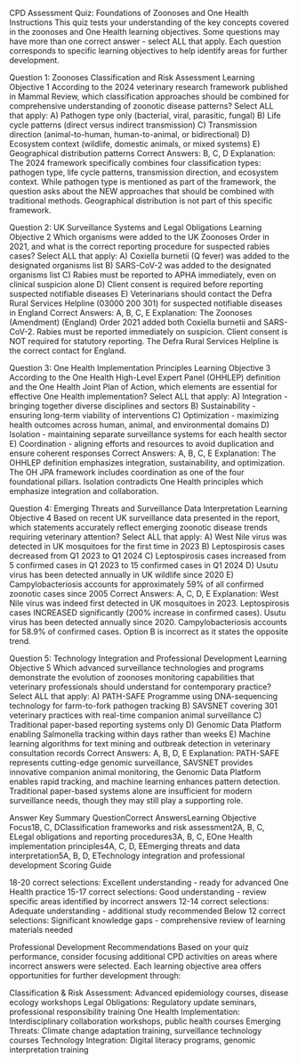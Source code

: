 CPD Assessment Quiz: Foundations of Zoonoses and One Health
Instructions
This quiz tests your understanding of the key concepts covered in the zoonoses and One Health learning objectives. Some questions may have more than one correct answer - select ALL that apply. Each question corresponds to specific learning objectives to help identify areas for further development.

Question 1: Zoonoses Classification and Risk Assessment
Learning Objective 1
According to the 2024 veterinary research framework published in Mammal Review, which classification approaches should be combined for comprehensive understanding of zoonotic disease patterns?
Select ALL that apply:
A) Pathogen type only (bacterial, viral, parasitic, fungal)
B) Life cycle patterns (direct versus indirect transmission)
C) Transmission direction (animal-to-human, human-to-animal, or bidirectional)
D) Ecosystem context (wildlife, domestic animals, or mixed systems)
E) Geographical distribution patterns
Correct Answers: B, C, D
Explanation: The 2024 framework specifically combines four classification types: pathogen type, life cycle patterns, transmission direction, and ecosystem context. While pathogen type is mentioned as part of the framework, the question asks about the NEW approaches that should be combined with traditional methods. Geographical distribution is not part of this specific framework.

Question 2: UK Surveillance Systems and Legal Obligations
Learning Objective 2
Which organisms were added to the UK Zoonoses Order in 2021, and what is the correct reporting procedure for suspected rabies cases?
Select ALL that apply:
A) Coxiella burnetii (Q fever) was added to the designated organisms list
B) SARS-CoV-2 was added to the designated organisms list
C) Rabies must be reported to APHA immediately, even on clinical suspicion alone
D) Client consent is required before reporting suspected notifiable diseases
E) Veterinarians should contact the Defra Rural Services Helpline (03000 200 301) for suspected notifiable diseases in England
Correct Answers: A, B, C, E
Explanation: The Zoonoses (Amendment) (England) Order 2021 added both Coxiella burnetii and SARS-CoV-2. Rabies must be reported immediately on suspicion. Client consent is NOT required for statutory reporting. The Defra Rural Services Helpline is the correct contact for England.

Question 3: One Health Implementation Principles
Learning Objective 3
According to the One Health High-Level Expert Panel (OHHLEP) definition and the One Health Joint Plan of Action, which elements are essential for effective One Health implementation?
Select ALL that apply:
A) Integration - bringing together diverse disciplines and sectors
B) Sustainability - ensuring long-term viability of interventions
C) Optimization - maximizing health outcomes across human, animal, and environmental domains
D) Isolation - maintaining separate surveillance systems for each health sector
E) Coordination - aligning efforts and resources to avoid duplication and ensure coherent responses
Correct Answers: A, B, C, E
Explanation: The OHHLEP definition emphasizes integration, sustainability, and optimization. The OH JPA framework includes coordination as one of the four foundational pillars. Isolation contradicts One Health principles which emphasize integration and collaboration.

Question 4: Emerging Threats and Surveillance Data Interpretation
Learning Objective 4
Based on recent UK surveillance data presented in the report, which statements accurately reflect emerging zoonotic disease trends requiring veterinary attention?
Select ALL that apply:
A) West Nile virus was detected in UK mosquitoes for the first time in 2023
B) Leptospirosis cases decreased from Q1 2023 to Q1 2024
C) Leptospirosis cases increased from 5 confirmed cases in Q1 2023 to 15 confirmed cases in Q1 2024
D) Usutu virus has been detected annually in UK wildlife since 2020
E) Campylobacteriosis accounts for approximately 59% of all confirmed zoonotic cases since 2005
Correct Answers: A, C, D, E
Explanation: West Nile virus was indeed first detected in UK mosquitoes in 2023. Leptospirosis cases INCREASED significantly (200% increase in confirmed cases). Usutu virus has been detected annually since 2020. Campylobacteriosis accounts for 58.9% of confirmed cases. Option B is incorrect as it states the opposite trend.

Question 5: Technology Integration and Professional Development
Learning Objective 5
Which advanced surveillance technologies and programs demonstrate the evolution of zoonoses monitoring capabilities that veterinary professionals should understand for contemporary practice?
Select ALL that apply:
A) PATH-SAFE Programme using DNA-sequencing technology for farm-to-fork pathogen tracking
B) SAVSNET covering 301 veterinary practices with real-time companion animal surveillance
C) Traditional paper-based reporting systems only
D) Genomic Data Platform enabling Salmonella tracking within days rather than weeks
E) Machine learning algorithms for text mining and outbreak detection in veterinary consultation records
Correct Answers: A, B, D, E
Explanation: PATH-SAFE represents cutting-edge genomic surveillance, SAVSNET provides innovative companion animal monitoring, the Genomic Data Platform enables rapid tracking, and machine learning enhances pattern detection. Traditional paper-based systems alone are insufficient for modern surveillance needs, though they may still play a supporting role.

Answer Key Summary
QuestionCorrect AnswersLearning Objective Focus1B, C, DClassification frameworks and risk assessment2A, B, C, ELegal obligations and reporting procedures3A, B, C, EOne Health implementation principles4A, C, D, EEmerging threats and data interpretation5A, B, D, ETechnology integration and professional development
Scoring Guide

18-20 correct selections: Excellent understanding - ready for advanced One Health practice
15-17 correct selections: Good understanding - review specific areas identified by incorrect answers
12-14 correct selections: Adequate understanding - additional study recommended
Below 12 correct selections: Significant knowledge gaps - comprehensive review of learning materials needed

Professional Development Recommendations
Based on your quiz performance, consider focusing additional CPD activities on areas where incorrect answers were selected. Each learning objective area offers opportunities for further development through:

Classification & Risk Assessment: Advanced epidemiology courses, disease ecology workshops
Legal Obligations: Regulatory update seminars, professional responsibility training
One Health Implementation: Interdisciplinary collaboration workshops, public health courses
Emerging Threats: Climate change adaptation training, surveillance technology courses
Technology Integration: Digital literacy programs, genomic interpretation training

